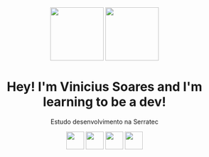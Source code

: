 <div align="center">
  <img src="https://github-readme-stats.vercel.app/api?username=KyuaKun&hide=stars&show_icons=true&theme=radical" height="120px;" />
   <img src="https://github-readme-stats.vercel.app/api/top-langs/?username=KyuaKun&theme=radical&layout=compact" height="120px;" />
</div>


<div align="center">
  <h1> Hey! I'm Vinicius Soares and I'm learning to be a dev! </h1>
  <p> Estudo desenvolvimento na Serratec </p>
</div>

<div align="center">
  <img src="https://cdn.jsdelivr.net/gh/devicons/devicon/icons/windows8/windows8-original.svg" height="40px;" />
  <img src="https://cdn.jsdelivr.net/gh/devicons/devicon/icons/java/java-original.svg" height="40px;" />
  <img src="https://cdn.jsdelivr.net/gh/devicons/devicon/icons/nodejs/nodejs-original.svg" height="40px;" />
  <img src="https://cdn.jsdelivr.net/gh/devicons/devicon/icons/javascript/javascript-original.svg" height="40px;" />
                               
 </div>
